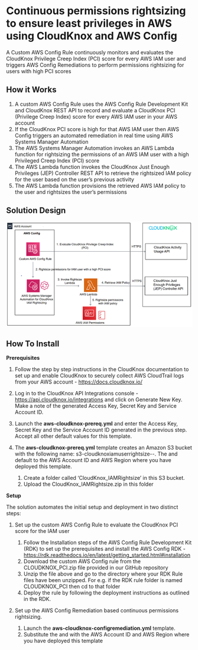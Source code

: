 <p align="center">
</p>

# Continuous permissions rightsizing to ensure least privileges in AWS using CloudKnox and AWS Config

A Custom AWS Config Rule continuously monitors and evaluates the CloudKnox Privilege Creep Index (PCI) score for every AWS IAM user and triggers AWS Config Remediations to perform permissions rightsizing for users with high PCI scores


## How it Works

1.	A custom AWS Config Rule uses the AWS Config Rule Development Kit and CloudKnox REST API to record and evaluate a CloudKnox PCI (Privilege Creep Index) score for every AWS IAM user in your AWS account
2.	If the CloudKnox PCI score is high for that AWS IAM user then AWS Config triggers an automated remediation in real time using AWS Systems Manager Automation
3.	The AWS Systems Manager Automation invokes an AWS Lambda function for rightsizing the permissions of an AWS IAM user with a high Privileged Creep Index (PCI) score
4.	The AWS Lambda function invokes the CloudKnox Just Enough Privileges (JEP) Controller REST API to retrieve the rightsized IAM policy for the user based on the user’s previous activity
5.	The AWS Lambda function provisions the retrieved AWS IAM policy to the user and rightsizes the user’s permissions



## Solution Design

![](images/aws-cloudknox-config-arch.png)

## How To Install

**Prerequisites**

1.	Follow the step by step instructions in the CloudKnox documentation to set up and enable CloudKnox to securely collect AWS CloudTrail logs from your AWS account - https://docs.cloudknox.io/

2.	Log in to the CloudKnox API Integrations console - https://api.cloudknox.io/integrations and click on Generate New Key. Make a note of the generated Access Key, Secret Key and Service Account ID.

3.	Launch the **aws-cloudknox-prereq.yml** and enter the Access Key, Secret Key and the Service Account ID generated in the previous step. Accept all other default values for this template.

4.	The **aws-cloudknox-prereq.yml** template creates an Amazon S3 bucket with the following name: s3-cloudknoxiamuserrightsize-<AccountId>-<Region>. The <AccountId> and <Region> default to the AWS Account ID and AWS Region where you have deployed this template.
	1. Create a folder called ‘CloudKnox_IAMRightsize’ in this S3 bucket. 
	2. Upload the CloudKnox_IAMRightsize.zip in this folder

**Setup** 

The solution automates the initial setup and deployment in two distinct steps:

1.	Set up the custom AWS Config Rule to evaluate the CloudKnox PCI score for the IAM user
	1.	Follow the Installation steps  of the AWS Config Rule Development Kit (RDK) to set up the prerequisites and install the AWS Config RDK - https://rdk.readthedocs.io/en/latest/getting_started.html#installation
	2.	Download the custom AWS Config rule from the CLOUDKNOX_PCI.zip file provided in our GitHub repository
	3.	Unzip the file above and go to the directory where your RDK Rule files have been unzipped.  For e.g. if the RDK rule folder is named CLOUDKNOX_PCI then cd to that folder
	4.	Deploy the rule by following the deployment instructions as outlined in the RDK. 

2.	Set up the AWS Config Remediation based continuous permissions rightsizing.
	1. Launch the **aws-cloudknox-configremediation.yml** template.
	2. Substitute the <AccountId> and <Region> with the AWS Account ID and AWS Region where you have deployed this template




